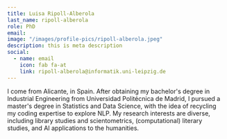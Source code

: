 ```yaml
---
title: Luisa Ripoll-Alberola
last_name: ripoll-alberola
role: PhD
email: 
image: "/images/profile-pics/ripoll-alberola.jpeg"
description: this is meta description
social:
  - name: email
    icon: fab fa-at
    link: ripoll-alberola@informatik.uni-leipzig.de
---
```


I come from Alicante, in Spain. After obtaining my bachelor's degree in Industrial Engineering from Universidad Politécnica de Madrid, I 
pursued a master's degree in Statistics and Data Science, with the idea of recycling my coding expertise to explore NLP. My research interests are diverse, including library studies and scientometrics, (computational) literary studies, and AI applications to the humanities.

